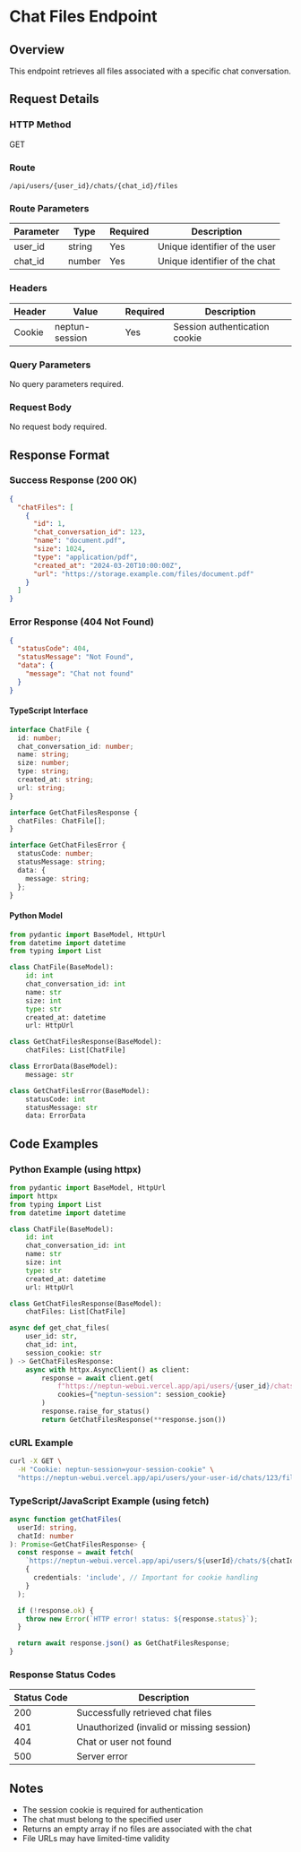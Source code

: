 # Chat Files Endpoint

## Overview

This endpoint retrieves all files associated with a specific chat conversation.

## Request Details

### HTTP Method

GET

### Route

`/api/users/{user_id}/chats/{chat_id}/files`

### Route Parameters

| Parameter | Type   | Required | Description                              |
|-----------|--------|----------|------------------------------------------|
| user_id   | string | Yes      | Unique identifier of the user           |
| chat_id   | number | Yes      | Unique identifier of the chat           |

### Headers

| Header         | Value          | Required | Description                    |
|----------------|----------------|----------|--------------------------------|
| Cookie         | neptun-session | Yes      | Session authentication cookie  |

### Query Parameters

No query parameters required.

### Request Body

No request body required.

## Response Format

### Success Response (200 OK)

```json
{
  "chatFiles": [
    {
      "id": 1,
      "chat_conversation_id": 123,
      "name": "document.pdf",
      "size": 1024,
      "type": "application/pdf",
      "created_at": "2024-03-20T10:00:00Z",
      "url": "https://storage.example.com/files/document.pdf"
    }
  ]
}
```

### Error Response (404 Not Found)

```json
{
  "statusCode": 404,
  "statusMessage": "Not Found",
  "data": {
    "message": "Chat not found"
  }
}
```

#### TypeScript Interface

```typescript
interface ChatFile {
  id: number;
  chat_conversation_id: number;
  name: string;
  size: number;
  type: string;
  created_at: string;
  url: string;
}

interface GetChatFilesResponse {
  chatFiles: ChatFile[];
}

interface GetChatFilesError {
  statusCode: number;
  statusMessage: string;
  data: {
    message: string;
  };
}
```

#### Python Model

```python
from pydantic import BaseModel, HttpUrl
from datetime import datetime
from typing import List

class ChatFile(BaseModel):
    id: int
    chat_conversation_id: int
    name: str
    size: int
    type: str
    created_at: datetime
    url: HttpUrl

class GetChatFilesResponse(BaseModel):
    chatFiles: List[ChatFile]

class ErrorData(BaseModel):
    message: str

class GetChatFilesError(BaseModel):
    statusCode: int
    statusMessage: str
    data: ErrorData
```

## Code Examples

### Python Example (using httpx)

```python
from pydantic import BaseModel, HttpUrl
import httpx
from typing import List
from datetime import datetime

class ChatFile(BaseModel):
    id: int
    chat_conversation_id: int
    name: str
    size: int
    type: str
    created_at: datetime
    url: HttpUrl

class GetChatFilesResponse(BaseModel):
    chatFiles: List[ChatFile]

async def get_chat_files(
    user_id: str,
    chat_id: int,
    session_cookie: str
) -> GetChatFilesResponse:
    async with httpx.AsyncClient() as client:
        response = await client.get(
            f"https://neptun-webui.vercel.app/api/users/{user_id}/chats/{chat_id}/files",
            cookies={"neptun-session": session_cookie}
        )
        response.raise_for_status()
        return GetChatFilesResponse(**response.json())
```

### cURL Example

```bash
curl -X GET \
  -H "Cookie: neptun-session=your-session-cookie" \
  "https://neptun-webui.vercel.app/api/users/your-user-id/chats/123/files"
```

### TypeScript/JavaScript Example (using fetch)

```typescript
async function getChatFiles(
  userId: string,
  chatId: number
): Promise<GetChatFilesResponse> {
  const response = await fetch(
    `https://neptun-webui.vercel.app/api/users/${userId}/chats/${chatId}/files`,
    {
      credentials: 'include', // Important for cookie handling
    }
  );

  if (!response.ok) {
    throw new Error(`HTTP error! status: ${response.status}`);
  }

  return await response.json() as GetChatFilesResponse;
}
```

### Response Status Codes

| Status Code | Description                                        |
|-------------|----------------------------------------------------|
| 200         | Successfully retrieved chat files                  |
| 401         | Unauthorized (invalid or missing session)          |
| 404         | Chat or user not found                            |
| 500         | Server error                                      |

## Notes

- The session cookie is required for authentication
- The chat must belong to the specified user
- Returns an empty array if no files are associated with the chat
- File URLs may have limited-time validity
